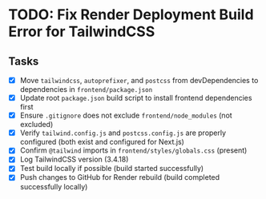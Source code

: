 # TODO: Fix Render Deployment Build Error for TailwindCSS

## Tasks
- [x] Move `tailwindcss`, `autoprefixer`, and `postcss` from devDependencies to dependencies in `frontend/package.json`
- [x] Update root `package.json` build script to install frontend dependencies first
- [x] Ensure `.gitignore` does not exclude `frontend/node_modules` (not excluded)
- [x] Verify `tailwind.config.js` and `postcss.config.js` are properly configured (both exist and configured for Next.js)
- [x] Confirm `@tailwind` imports in `frontend/styles/globals.css` (present)
- [x] Log TailwindCSS version (3.4.18)
- [x] Test build locally if possible (build started successfully)
- [x] Push changes to GitHub for Render rebuild (build completed successfully locally)
